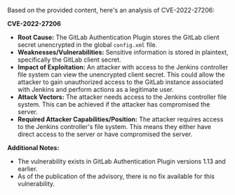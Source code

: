Based on the provided content, here's an analysis of CVE-2022-27206:

**CVE-2022-27206**

*   **Root Cause:** The GitLab Authentication Plugin stores the GitLab client secret unencrypted in the global `config.xml` file.
*   **Weaknesses/Vulnerabilities:** Sensitive information is stored in plaintext, specifically the GitLab client secret.
*   **Impact of Exploitation:**  An attacker with access to the Jenkins controller file system can view the unencrypted client secret. This could allow the attacker to gain unauthorized access to the GitLab instance associated with Jenkins and perform actions as a legitimate user.
*   **Attack Vectors:** The attacker needs access to the Jenkins controller file system. This can be achieved if the attacker has compromised the server.
*   **Required Attacker Capabilities/Position:** The attacker requires access to the Jenkins controller's file system. This means they either have direct access to the server or have compromised the server.

**Additional Notes:**
*   The vulnerability exists in GitLab Authentication Plugin versions 1.13 and earlier.
*   As of the publication of the advisory, there is no fix available for this vulnerability.
